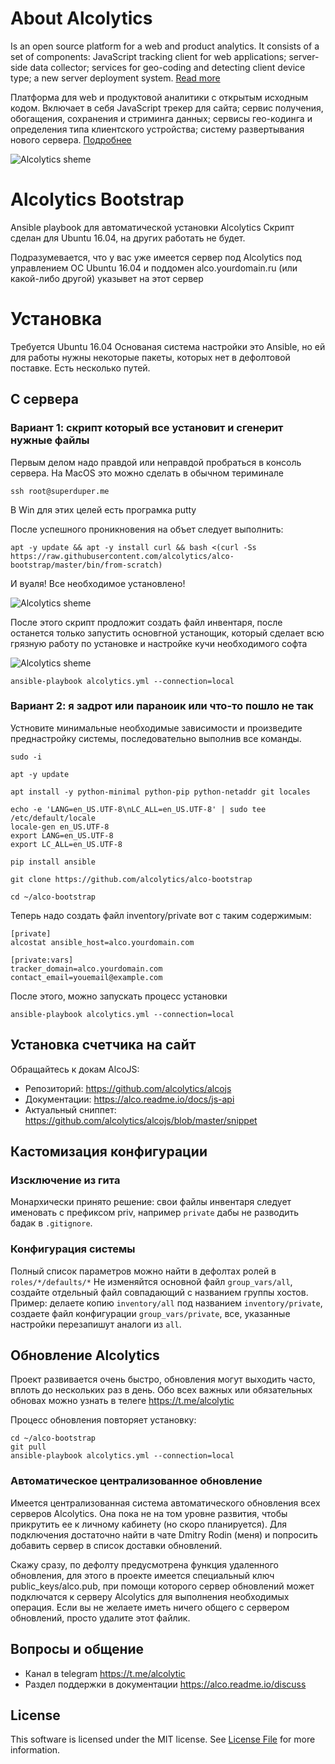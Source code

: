 # About Alcolytics

Is an open source platform for a web and product analytics. 
It consists of a set of components: JavaScript tracking client for web applications; 
server-side data collector; services for geo-coding and detecting client device type; 
a new server deployment system.
[Read more](https://alco.readme.io/docs)

Платформа для web и продуктовой аналитики с открытым исходным кодом.
Включает в себя JavaScript трекер для сайта; сервис получения, обогащения,
сохранения и стриминга данных; сервисы гео-кодинга и определения типа клиентского устройства;
систему развертывания нового сервера.
[Подробнее](https://alco.readme.io/docs) 

![Alcolytics sheme](https://raw.githubusercontent.com/alcolytics/alco-tracker/master/docs/alco-scheme.png)

# Alcolytics Bootstrap

Ansible playbook для автоматической установки Alcolytics
Скрипт сделан для Ubuntu 16.04, на других работать не будет.

Подразумевается, что у вас уже имеется сервер под Alcolytics под управлением OC Ubuntu 16.04
и поддомен alco.yourdomain.ru (или какой-либо другой) указывет на этот сервер

# Установка

Требуется Ubuntu 16.04
Основаная система настройки это Ansible, но ей для работы нужны некоторые пакеты, которых нет в дефолтовой поставке.
Есть несколько путей.

## С сервера

### Вариант 1: скрипт который все установит и сгенерит нужные файлы

Первым делом надо правдой или неправдой пробраться в консоль сервера. На MacOS это можно сделать в обычном териминале

    ssh root@superduper.me
    
В Win для этих целей есть програмка putty

После успешного проникновения на объет следует выполнить: 

    apt -y update && apt -y install curl && bash <(curl -Ss https://raw.githubusercontent.com/alcolytics/alco-bootstrap/master/bin/from-scratch)

И вуаля! Все необходимое установлено!

![Alcolytics sheme](https://raw.githubusercontent.com/alcolytics/alco-bootstrap/master/media/setup_complete.png)

После этого скрипт продложит создать файл инвентаря, после останется только запустить основгной устанощик,
который сделает всю грязную работу по установке и настройке кучи необходимого софта

![Alcolytics sheme](https://raw.githubusercontent.com/alcolytics/alco-bootstrap/master/media/success.png)

    
    ansible-playbook alcolytics.yml --connection=local
    

### Вариант 2: я задрот или параноик или что-то пошло не так


Устновите минимальные необходимые зависимости и произведите преднастройку системы, последовательно выполнив все команды.

    sudo -i
    
    apt -y update
    
    apt install -y python-minimal python-pip python-netaddr git locales

    echo -e 'LANG=en_US.UTF-8\nLC_ALL=en_US.UTF-8' | sudo tee /etc/default/locale
    locale-gen en_US.UTF-8
    export LANG=en_US.UTF-8
    export LC_ALL=en_US.UTF-8
    
    pip install ansible
    
    git clone https://github.com/alcolytics/alco-bootstrap

    cd ~/alco-bootstrap
    
Теперь надо создать файл inventory/private вот с таким содержимым:

    [private]
    alcostat ansible_host=alco.yourdomain.com
    
    [private:vars]
    tracker_domain=alco.yourdomain.com
    contact_email=youemail@example.com

После этого, можно запускать процесс установки    
    
    ansible-playbook alcolytics.yml --connection=local


## Установка счетчика на сайт

Обращайтесь к докам AlcoJS:

* Репозиторий: https://github.com/alcolytics/alcojs
* Документации: https://alco.readme.io/docs/js-api
* Актуальный сниппет: https://github.com/alcolytics/alcojs/blob/master/snippet

## Кастомизация конфигурации

### Изсключение из гита

Монархически принято решение: свои файлы инвентаря следует именовать с префиксом priv, например `private`
дабы не разводить бадак в `.gitignore`.  

### Конфигурация системы

Полный список параметров можно найти в дефолтах ролей в `roles/*/defaults/*` 
Не изменяйтся основной файл `group_vars/all`, создайте отдельный файл совпадающий с названием группы хостов.
Пример: делаете копию `inventory/all` под названием `inventory/private`, создаете файл конфигурации `group_vars/private`,
все, указанные настройки перезапишут аналоги из `all`. 


## Обновление Alcolytics

Проект развивается очень быстро, обновления могут выходить часто, вплоть до нескольких раз в день. 
Обо всех важных или обязательных обновах можно узнать в телеге https://t.me/alcolytic

Процесс обновления повторяет установку:

    cd ~/alco-bootstrap
    git pull
    ansible-playbook alcolytics.yml --connection=local


### Автоматическое централизованное обновление

Имеется централизованная система автоматического обновления всех серверов Alcolytics. Она пока не на том уровне развития,
чтобы прикрутить ее к личному кабинету (но скоро планируется). Для подключения достаточно найти в чате Dmitry Rodin (меня) и попросить 
добавить сервер в список доставки обновлений.

Скажу сразу, по дефолту предусмотрена функция удаленного обновления, для этого в проекте имеется
специальный ключ public_keys/alco.pub, при помощи которого сервер обновлений может подключатся к серверу Alcolytics 
для выполнения необходимых операция. Если вы не желаете иметь ничего общего с сервером обновлений, 
просто удалите этот файлик.


## Вопросы и общение

* Канал в telegram https://t.me/alcolytic
* Раздел поддержки в документации https://alco.readme.io/discuss

## License

This software is licensed under the MIT license. See [License File](LICENSE) for more information.

